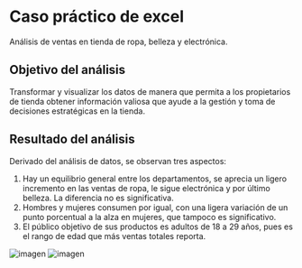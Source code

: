 # Caso práctico de excel
Análisis de ventas en tienda de ropa, belleza y electrónica.

## Objetivo del análisis
Transformar y visualizar los datos de manera que permita a los propietarios de tienda obtener información valiosa que ayude a la gestión y toma de decisiones estratégicas en la tienda.

## Resultado del análisis
Derivado del análisis de datos, se observan tres aspectos:
1. Hay un equilibrio general entre los departamentos, se aprecia un ligero incremento en las ventas de ropa, le sigue electrónica y por último belleza. La diferencia no es significativa.
2. Hombres y mujeres consumen por igual, con una ligera variación de un punto porcentual a la alza en mujeres, que tampoco es significativo.
3. El público objetivo de sus productos es adultos de 18 a 29 años, pues es el rango de edad que más ventas totales reporta.

![imagen](https://github.com/user-attachments/assets/82a30cc6-b0da-4c8f-8d57-87a6b98cd036) ![imagen](https://github.com/user-attachments/assets/9d3b1f87-1dd1-4580-b55d-a0862b2c572b)
